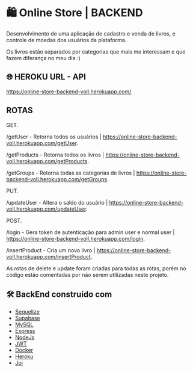 
# :shopping: Online Store | BACKEND

Desenvolvimento de uma aplicação de cadastro e venda de livros, e controle de moedas dos usuários da plataforma.

Os livros estão separados por categorias que mais me interessam e que fazem diferança no meu dia :)

## :globe_with_meridians: HEROKU URL - API
https://online-store-backend-voll.herokuapp.com/

## ROTAS

GET.


/getUser - Retorna todos os usuários | https://online-store-backend-voll.herokuapp.com/getUser.


/getProducts - Retorna todos os livros | https://online-store-backend-voll.herokuapp.com/getProducts.


/getGroups - Retorna todas as categorias de livros | https://online-store-backend-voll.herokuapp.com/getGroups.



PUT.


/updateUser - Altera o saldo do usuário | https://online-store-backend-voll.herokuapp.com/updateUser.


POST.


/login - Gera token de autenticação para admin user e normal user | https://online-store-backend-voll.herokuapp.com/login.


/insertProduct - Cria um novo livro | https://online-store-backend-voll.herokuapp.com/insertProduct.


As rotas de delete e update foram criadas para todas as rotas, porém no código estão comentadas por não serem utilizadas neste projeto.


## 🛠️ BackEnd construído com

* [Sequelize](https://sequelize.org/) 
* [Supabase](https://supabase.com/) 
* [MySQL](https://www.mysql.com/) 
* [Express](https://expressjs.com/)
* [NodeJs](https://nodejs.org/en/) 
* [JWT](https://www.npmjs.com/package/jsonwebtoken)
* [Docker](https://www.docker.com/) 
* [Heroku](https://dashboard.heroku.com/)
* [Joi](https://www.npmjs.com/package/joi)
